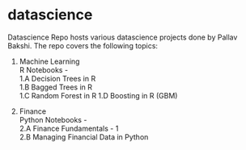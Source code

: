 # datascience

Datascience Repo hosts various datascience projects done by Pallav Bakshi. The repo covers the following topics:  
1. Machine Learning  
R Notebooks -  
1.A Decision Trees in R  
1.B Bagged Trees in R  
1.C Random Forest in R
1.D Boosting in R (GBM)  
  
2. Finance  
Python Notebooks -  
2.A Finance Fundamentals - 1  
2.B Managing Financial Data in Python  
